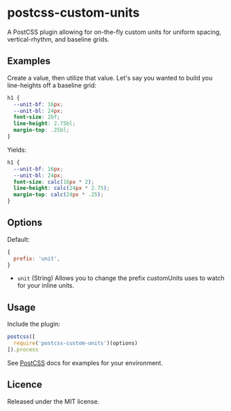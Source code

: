 # postcss-custom-units

A PostCSS plugin allowing for on-the-fly custom units for uniform spacing, vertical-rhythm, and baseline grids.

## Examples

Create a value, then utilize that value. Let's say you wanted to build you line-heights off a baseline grid:

```css
h1 {
  --unit-bf: 16px;
  --unit-bl: 24px;
  font-size: 2bf;
  line-height: 2.75bl;
  margin-top: .25bl;
}
```

Yields:

```css
h1 {
  --unit-bf: 16px;
  --unit-bl: 24px;
  font-size: calc(16px * 2);
  line-height: calc(24px * 2.75);
  margin-top: calc(24px * .25);
}
```

## Options

Default:

```javascript
{
  prefix: 'unit',
}
```

- `unit` (String) Allows you to change the prefix customUnits uses to watch for your inline units.

## Usage

Include the plugin:

```javascript
postcss([
  require('postcss-custom-units')(options)
]).process
```

See [PostCSS](https://github.com/postcss/postcss) docs for examples for your environment.

## Licence
Released under the MIT license.
